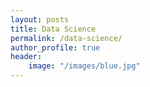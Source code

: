 ```yaml
---
layout: posts
title: Data Science
permalink: /data-science/
author_profile: true
header:
    image: "/images/blue.jpg"
---
```

